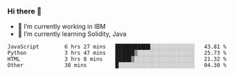 ### Hi there 👋

<!--
**mathcodeman/mathcodeman** is a ✨ _special_ ✨ repository because its `README.md` (this file) appears on your GitHub profile.

Here are some ideas to get you started:

- 🔭 I’m currently working on ...
- 🌱 I’m currently learning ...
- 👯 I’m looking to collaborate on ...
- 🤔 I’m looking for help with ...
- 💬 Ask me about ...
- 📫 How to reach me: ...
- 😄 Pronouns: ...
- ⚡ Fun fact: ...
-->

- 🔭 I’m currently working in IBM
- 🌱 I’m currently learning Solidity, Java

<!--START_SECTION:waka-->

```text
JavaScript        6 hrs 27 mins   ███████████░░░░░░░░░░░░░░   43.81 %
Python            3 hrs 47 mins   ██████▒░░░░░░░░░░░░░░░░░░   25.73 %
HTML              3 hrs 8 mins    █████▒░░░░░░░░░░░░░░░░░░░   21.32 %
Other             38 mins         █░░░░░░░░░░░░░░░░░░░░░░░░   04.30 %
```

<!--END_SECTION:waka-->
